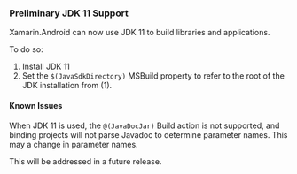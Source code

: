 ### Preliminary JDK 11 Support

Xamarin.Android can now use JDK 11 to build libraries and applications.

To do so:

 1. Install JDK 11
 2. Set the `$(JavaSdkDirectory)` MSBuild property to refer to the root
    of the JDK installation from (1).

#### Known Issues

When JDK 11 is used, the `@(JavaDocJar)` Build action is not supported,
and binding projects will not parse Javadoc to determine parameter names.
This may a change in parameter names.

This will be addressed in a future release.

